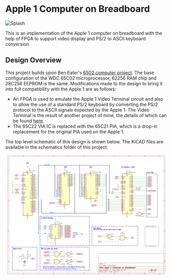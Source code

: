 # Apple 1 Computer on Breadboard

![Splash](https://github.com/The8BitEnthusiast/apple-1-breadboard/blob/main/images/main.png?raw=true)

This is an implementation of the Apple 1 computer on breadboard with the help of FPGA to support video display and PS/2 to ASCII keyboard conversion.

## Design Overview

This project builds upon Ben Eater's [6502 computer project](https://eater.net/6502). The base configuration of the WDC 65C02 microprocessor, 62256 RAM chip and 28C256 EEPROM is the same. Modifications made to the design to bring it into full compatibility with the Apple 1 are as follows:

- An FPGA is used to emulate the Apple 1 Video Terminal circuit and also to allow the use of a standard PS/2 keyboard by converting the PS/2 protocol to the ASCII signals expected by the Apple 1. The Video Terminal is the result of another project of mine, the details of which can be found [here](https://github.com/The8BitEnthusiast/apple-1-video-terminal-on-fpga).
- The 65C22 VIA IC is replaced with the 65C21 PIA, which is a drop-in replacement for the original PIA used on the Apple 1.

The top level schematic of this design is shown below. The KiCAD files are available in the schematics folder of this project.

![Top Schematic](https://github.com/The8BitEnthusiast/apple-1-breadboard/blob/main/images/apple-1-top-schematic.png?raw=true)
